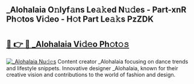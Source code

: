 ## _Alohalaia O𝚗lyf𝚊ns Le𝚊𝚔ed N𝚞𝚍es - Part-xnR Ph𝚘tos Vi𝚍eo - H𝚘t Part Le𝚊𝚔s PzZDK

# <h2><a href="http://hf390yg.feru.top/?c=_Alohalaia">🔗 👉 🔴 _Alohalaia Vi𝚍𝚎o Ph𝚘t𝚘𝚜</a></h2>

[![_Alohalaia Nu𝚍𝚎s](https://i.imgur.com/0TWrTi3.gif)](http://hf390yg.feru.top/?c=_Alohalaia)
Content creator _Alohalaia focusing on dance trends and lifestyle snippets. Innovative designer _Alohalaia, known for their creative vision and contributions to the world of fashion and design. 
